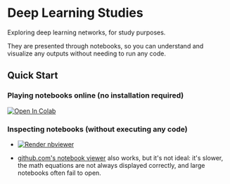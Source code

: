 # Deep Learning Studies

Exploring deep learning networks, for study purposes.

They are presented through notebooks, so you can understand and visualize any outputs
without needing to run any code.


## Quick Start

### Playing notebooks online (no installation required)

<a href="https://colab.research.google.com/github/paulaceccon/deep-learning-studies/blob/main/" target="_parent"><img src="https://colab.research.google.com/assets/colab-badge.svg" alt="Open In Colab"/></a>

### Inspecting notebooks (without executing any code)

* <a href="https://nbviewer.jupyter.org/github/paulaceccon/deep-learning-studies/blob/main/index.ipynb"><img src="https://raw.githubusercontent.com/jupyter/design/master/logos/Badges/nbviewer_badge.svg" alt="Render nbviewer" /></a>

* [github.com's notebook viewer](https://github.com/paulaceccon/deep-learning-studies/blob/main/index.ipynb) also works, but it's not ideal: it's slower, the math equations are not always displayed correctly, and large notebooks often fail to open.

